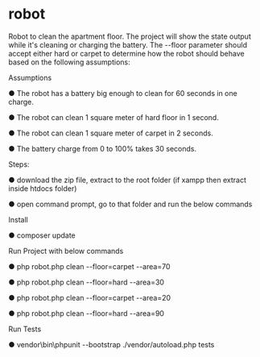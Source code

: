 # robot
Robot to clean the apartment floor. The project will show the state output while it's cleaning or charging the battery. The --floor parameter should accept either hard or carpet to determine how the robot should behave based on the following assumptions:

Assumptions

● The robot has a battery big enough to clean for 60 seconds in one charge. 

● The robot can clean 1 square meter of hard floor in 1 second. 

● The robot can clean 1 square meter of carpet in 2 seconds. 

● The battery charge from 0 to 100% takes 30 seconds.



Steps:

● download the zip file, extract to the root folder (if xampp then extract inside htdocs folder)

● open command prompt, go to that folder and run the below commands



Install

● composer update



Run Project with below commands

● php robot.php clean --floor=carpet --area=70

● php robot.php clean --floor=hard --area=30

● php robot.php clean --floor=carpet --area=20

● php robot.php clean --floor=hard --area=90



Run Tests

● vendor\bin\phpunit --bootstrap ./vendor/autoload.php tests
